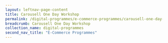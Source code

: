 ```yaml
---
layout: leftnav-page-content
title: Carousell One Day Workshop
permalink: /digital-programmes/e-commerce-programmes/carousell-one-day-workshop
breadcrumb: Carousell One Day Workshop
collection_name: digital-programmes
second_nav_title: "E-Commerce Programmes"
---
```

